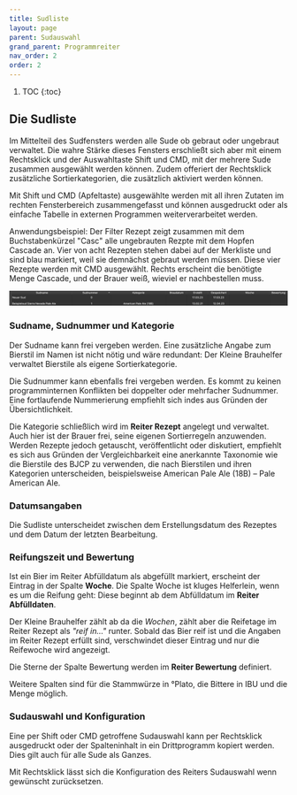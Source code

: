 ```yaml
---
title: Sudliste
layout: page
parent: Sudauswahl
grand_parent: Programmreiter
nav_order: 2
order: 2
---
```


1. TOC
{:toc}

## Die Sudliste

Im Mittelteil des Sudfensters werden alle Sude ob gebraut oder ungebraut verwaltet. Die wahre Stärke dieses Fensters erschließt sich aber mit einem Rechtsklick und der Auswahltaste Shift und CMD, mit der mehrere Sude zusammen ausgewählt werden können. Zudem offeriert der Rechtsklick zusätzliche Sortierkategorien, die zusätzlich aktiviert werden können.

Mit Shift und CMD (Apfeltaste) ausgewählte werden mit all ihren Zutaten im rechten Fensterbereich zusammengefasst und können ausgedruckt oder als einfache Tabelle in externen Programmen weiterverarbeitet werden.

Anwendungsbeispiel: Der Filter Rezept zeigt zusammen mit dem Buchstabenkürzel "Casc" alle ungebrauten Rezpte mit dem Hopfen Cascade an. Vier von acht Rezepten stehen dabei auf der Merkliste und sind blau markiert, weil sie demnächst gebraut werden müssen. Diese vier Rezepte werden mit CMD ausgewählt. Rechts erscheint die benötigte Menge Cascade, und der Brauer weiß, wieviel er nachbestellen muss.

![image](/assets/images/pictorial/0002_sudliste_web.png)

### Sudname, Sudnummer und Kategorie

Der Sudname kann frei vergeben werden. Eine zusätzliche Angabe zum Bierstil im Namen ist nicht nötig und wäre redundant: Der Kleine Brauhelfer verwaltet Bierstile als eigene Sortierkategorie.

Die Sudnummer kann ebenfalls frei vergeben werden. Es kommt zu keinen programminternen Konflikten bei doppelter oder mehrfacher Sudnummer. Eine fortlaufende Nummerierung empfiehlt sich indes aus Gründen der Übersichtlichkeit.

Die Kategorie schließlich wird im **Reiter Rezept** angelegt und verwaltet. Auch hier ist der Brauer frei, seine eigenen Sortierregeln anzuwenden. Werden Rezepte jedoch getauscht, veröffentlicht oder diskutiert, empfiehlt es sich aus Gründen der Vergleichbarkeit eine anerkannte Taxonomie wie die Bierstile des BJCP zu verwenden, die nach Bierstilen und ihren Kategorien unterscheiden, beispielsweise American Pale Ale (18B) – Pale American Ale.

### Datumsangaben

Die Sudliste unterscheidet zwischen dem Erstellungsdatum des Rezeptes und dem Datum der letzten Bearbeitung.

### Reifungszeit und Bewertung

Ist ein Bier im Reiter Abfülldatum als abgefüllt markiert, erscheint der Eintrag in der Spalte **Woche**. Die Spalte Woche ist kluges Helferlein, wenn es um die Reifung geht: Diese beginnt ab dem Abfülldatum im **Reiter Abfülldaten**.

Der Kleine Brauhelfer zählt ab da die _Wochen_, zählt aber die Reifetage im Reiter Rezept als _"reif in…"_ runter. Sobald das Bier reif ist und die Angaben im Reiter Rezept erfüllt sind, verschwindet dieser Eintrag und nur die Reifewoche wird angezeigt.

Die Sterne der Spalte Bewertung werden im **Reiter Bewertung** definiert.

Weitere Spalten sind für die Stammwürze in °Plato, die Bittere in IBU und die Menge möglich.

### Sudauswahl und Konfiguration

Eine per Shift oder CMD getroffene Sudauswahl kann per Rechtsklick ausgedruckt oder der Spalteninhalt in ein Drittprogramm kopiert werden. Dies gilt auch für alle Sude als Ganzes.

Mit Rechtsklick lässt sich die Konfiguration des Reiters Sudauswahl wenn gewünscht zurücksetzen.

